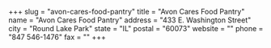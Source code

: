+++
slug = "avon-cares-food-pantry"
title = "Avon Cares Food Pantry"
name = "Avon Cares Food Pantry"
address = "433 E. Washington Street"
city = "Round Lake Park"
state = "IL"
postal = "60073"
website = ""
phone = "847 546-1476"
fax = ""
+++
